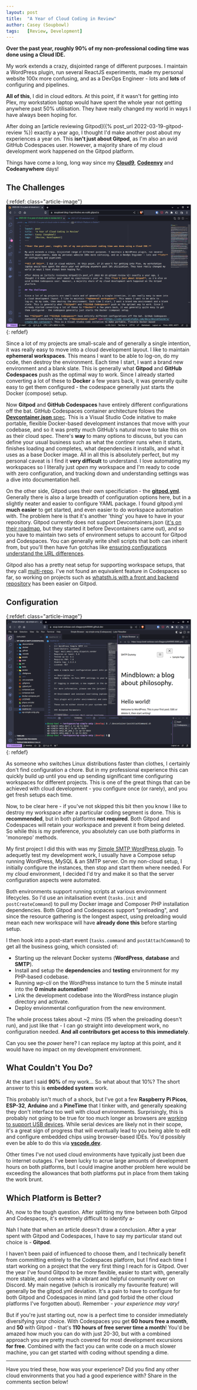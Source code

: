 ```yaml
---
layout: post
title:  "A Year of Cloud Coding in Review"
author: Casey (Soupbowl)
tags:   [Review, Development]
---
```


**Over the past year, roughly 90% of my non-professional coding time was done using a Cloud IDE.**

My work extends a crazy, disjointed range of different purposes. I maintain a WordPress plugin, run several ReactJS experiments, made my personal website 100x more confusing, and as a DevOps Engineer - lots and **lots** of configuring and pipelines.

**All of this**, I did in cloud editors. At this point, if it wasn't for getting into Plex, my workstation laptop would have spent the whole year not getting anywhere past 50% utilisation. They have really changed my world in ways I have always been hoping for.

After doing an [article reviewing Gitpod]({% post_url 2022-03-19-gitpod-review %}) exactly a year ago, I thought I'd make another post about my experiences a year on. This **isn't just about Gitpod**, as I'm also an avid GitHub Codespaces user. However, a majority share of my cloud development work happened on the Gitpod platform.

Things have come a long, long way since my [**Cloud9**](https://aws.amazon.com/cloud9/), [**Codeenvy**](https://github.com/codenvy/codenvy) and **Codeanywhere** days!

## The Challenges

{:refdef: class="article-image"}
![](/assets/img/Screenshot_2023-02-13_22-22-06.webp)
{: refdef}

Since a lot of my projects are small-scale and of generally a single intention, it was really easy to move into a cloud development layout. I like to maintain **ephemeral workspaces**. This means I want to be able to log-on, do my code, then destroy the environment. Each time I start, I want a brand new environment and a blank slate. This is generally what **Gitpod** and **GitHub Codespaces** push as the optimal way to work. Since I already started converting a lot of these to **Docker** a few years back, it was generally quite easy to get them configured - the codespace generally just starts the Docker (compose) setup.

Now **Gitpod** and **GitHub Codespaces** have entirely different configurations off the bat. GitHub Codespaces container architecture folows the [**Devcontainer.json** spec](https://code.visualstudio.com/docs/devcontainers/create-dev-container). This is a Visual Studio Code initative to make portable, flexible Docker-based development instances that move with your codebase, and so it was pretty much GitHub's natural move to take this on as their cloud spec. There's **way** to many options to discuss, but you can define your usual business such as what the continer runs when it starts, finishes loading and completes, what dependencies it installs, and what it uses as a base Docker image. All in all this is absolutely perfect, but my personal caveat is I find it **very difficult** to understand. I love automating my workspaces so I literally just *open* my workspace and I'm ready to code with zero configuration, and tracking down and understanding settings was a dive into documentation hell.

On the other side, Gitpod uses their own specificiation - the [**gitpod.yml**](https://www.gitpod.io/docs/introduction/learn-gitpod/gitpod-yaml). Generally there is also a large breadth of configuration options here, but in a slightly neater and easier to configure YAML package. I found gitpod.yml **much easier** to get started, and even easier to do workspace automation with. The problem here is that it's another 'thing' you have to have in your repository. Gitpod currently does not support Devcontainers.json ([it's on their roadmap](https://github.com/gitpod-io/gitpod/issues/7721), but they started it before Devcontainers came out), and so you have to maintain two sets of environment setups to account for Gitpod and Codespaces. You can generally write shell scripts that both can inherit from, but you'll then have fun gotchas like [ensuring configurations understand the URL differences](https://github.com/soup-bowl/wp-simple-smtp/blob/develop/.devcontainer/postCreateCommand.sh#L2).

Gitpod also has a pretty neat setup for supporting workspace setups, that they call [multi-repo](https://www.gitpod.io/docs/configure/workspaces/multi-repo). I've not found an equivalent feature in Codespaces so far, so working on projects such as [whatsth.is with a front and backend repository](https://github.com/soup-bowl/whatsth.is) has been easier on Gitpod.

## Configuration

{:refdef: class="article-image"}
![](/assets/img/Screenshot_2023-02-13_22-27-26.webp)
{: refdef}

As someone who switches Linux distributions faster than clothes, I certainly don't find configuration a chore. But in my professional experience this can quickly build up until you end up sending significant time configuring workspaces for different projects. This is one of the great things that can be achieved with cloud development - you configure once (or rarely), and you get fresh setups each time.

Now, to be clear here - if you've not skipped this bit then you know I like to destroy my workspace after a particular coding segment is done. This is **recommended**, but in both platforms **not required**. Both Gitpod and Codespaces will retain your workspace and prevent it from being deleted. So while this is my preference, you absolutely can use both platforms in 'monorepo' methods.

My first project I did this with was my [Simple SMTP WordPress plugin](https://github.com/soup-bowl/wp-simple-smtp). To adequetly test my development work, I usually have a Compose setup running WordPress, MySQL & an SMTP server. On my non-cloud setup, I initially configure the instances, then stop and start them where needed. For my *cloud* environment, I decided I'd try and make it so that the server configuration aspects were automated.

Both environments support running scripts at various environment lifecycles. So I'd use an initalisation event (`tasks.init` and `postCreateCommand`) to pull my Docker image and Composer PHP installation dependencies. Both Gitpod and Codespaces support "preloading", and since the resource gathering is the longest aspect, using preloading would mean each new workspace will have **already done this** before starting setup.

I then hook into a post-start event (`tasks.command` and `postAttachCommand`) to get all the business going, which consisted of:

* Starting up the relevant Docker systems (**WordPress**, **database** and **SMTP**).
* Install and setup the **dependencies** and **testing** environment for my PHP-based codebase.
* Running *wp-cli* on the WordPress instance to turn the 5 minute install into the **0 minute automation!**
* Link the development codebase into the WordPress instance plugin directory and activate.
* Deploy envionmental configuration from the new environment.

The whole process takes about ~2 mins (15 when the preloading doesn't run), and just like that - I can go straight into development work, no configuration needed. **And all contributors get access to this immediately**.

Can you see the *power* here? I can replace my laptop at this point, and it would have no impact on my development environment.

## What Couldn't You Do?

At the start I said **90%** of my work... So what about that 10%? The short answer to this is **embedded system** work.

This probably isn't much of a shock, but I've got a few **Raspberry Pi Picos**, **ESP-32**, **Arduino** and a **PineTime** that I tinker with, and generally speaking they don't interface too well with cloud environments. Surprisingly, this is probably not going to be true for too much longer as browsers are [working to support USB devices](https://developer.mozilla.org/en-US/docs/Web/API/WebUSB_API). While serial devices are likely not in their scope, it's a great sign of progress that will eventually lead to you being able to edit and configure embedded chips using browser-based IDEs. You'd possibly even be able to do this via **[vscode.dev](https://vscode.dev/)**.

Other times I've not used cloud environments have typically just been due to internet outages. I've been lucky to acrue large amounts of development hours on both platforms, but I could imagine another problem here would be exceeding the allowances that both platforms put in place from them taking the work brunt.

## Which Platform is Better?

Ah, now to the tough question. After splitting my time between both Gitpod and Codespaces, it's extremely difficult to identify a-

Nah I hate that when an article doesn't draw a conclusion. After a year spent with Gitpod and Codespaces, I have to say my particular stand out choice is - **Gitpod**.

I haven't been paid of influenced to choose them, and I technically benefit from committing entirely to the Codespaces platform, but I find each time I start working on a project that the very first thing I reach for is Gitpod. Over the year I've found Gitpod to be more flexible, easier to start with, generally more stable, and comes with a vibrant and helpful community over on Discord. My main negative (which is ironically my favourite feature) will generally be the gitpod.yml deviation. It's a pain to have to configure for both Gitpod and Codespaces in mind (and god forbid the other cloud platforms I've forgotten about). Remember - *your experience may vary!*

But if you're just starting out, now is a perfect time to consider immediately diversifying your choice. With Codespaces you get **60 hours free a month**, and **50** with Gitpod - that's **110 hours of free server time a month**! You'd be amazed how much you can do with just 20-30, but with a combined approach you are pretty much covered for most development excursions **for free**. Combined with the fact you can write code on a much slower machine, you can get started with coding without spending a dime.

---

Have you tried these, how was your experience? Did you find any other cloud environments that you had a good experience with? Share in the comments section below!